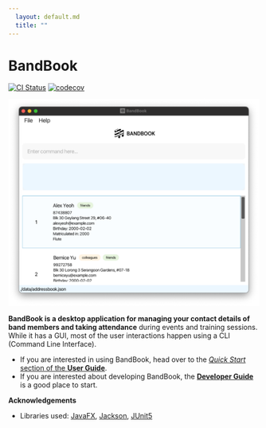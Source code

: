 ```yaml
---
  layout: default.md
  title: ""
---
```


# BandBook

[![CI Status](https://github.com/se-edu/addressbook-level3/workflows/Java%20CI/badge.svg)](https://github.com/se-edu/addressbook-level3/actions)
[![codecov](https://codecov.io/gh/se-edu/addressbook-level3/branch/master/graph/badge.svg)](https://codecov.io/gh/se-edu/addressbook-level3)

![Ui](images/Ui.png) 

**BandBook is a desktop application for managing your contact details of band members and taking attendance** 
during events and training sessions. While it has a GUI, most of the user interactions happen using a CLI 
(Command Line Interface).

* If you are interested in using BandBook, head over to the [_Quick Start_ section of the **User Guide**](UserGuide.html#quick-start).
* If you are interested about developing BandBook, the [**Developer Guide**](DeveloperGuide.html) is a good place to start.


**Acknowledgements**

* Libraries used: [JavaFX](https://openjfx.io/), [Jackson](https://github.com/FasterXML/jackson), [JUnit5](https://github.com/junit-team/junit5)
